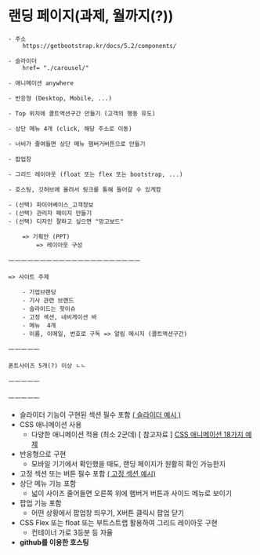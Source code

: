 # 랜딩 페이지(과제, 월까지(?))

    - 주소
        https://getbootstrap.kr/docs/5.2/components/

    - 슬라이더
        href= "./carousel/"

    - 애니메이션 anywhere

    - 반응형 (Desktop, Mobile, ...)

    - Top 위치에 콜트액션구간 만들기 (고객의 행동 유도)

    - 상단 메뉴 4개 (click, 해당 주소로 이동)

    - 너비가 줄여들면 상단 메뉴 햄버거버튼으로 만들기

    - 팝업창

    - 그리드 레이아웃 (float 또는 flex 또는 bootstrap, ...)

    - 호스팅, 깃허브에 올려서 링크를 통해 들어갈 수 있게함

    - (선택) 파이어베이스_고객정보
    - (선택) 관리자 페이지 만들기
    - (선택) 디자인 잘하고 싶으면 "망고보드"

        => 기획안 (PPT)
            => 레이아웃 구성

ㅡㅡㅡㅡㅡㅡㅡㅡㅡㅡㅡㅡㅡㅡㅡㅡㅡㅡㅡㅡㅡ

    => 사이트 주제

        - 기업브랜딩
        - 기사 관련 브랜드
        - 슬라이드는 핫이슈
        - 고정 섹션, 네비게이션 바
        - 메뉴  4개
        - 이름, 이메일, 번호로 구독 => 알림 메시지 (콜트액션구간)

ㅡㅡㅡㅡㅡ

    폰트사이즈 5개(?) 이상 ㄴㄴ

ㅡㅡㅡㅡㅡ

ㅡㅡㅡㅡㅡ

- 슬라이더 기능이 구현된 섹션 필수 포함
  [( 슬라이더 예시 )](https://www.notion.so/471e01e2188647afbc0a30d0aeb2b296)
- CSS 애니메이션 사용
  - 다양한 애니메이션 적용 (최소 2군데)
    [ 참고자료 ]
    [CSS 애니메이션 18가지 예제](https://ldrerin.tistory.com/397)
- 반응형으로 구현
  - 모바일 기기에서 확인했을 때도, 랜딩 페이지가 원활히 확인 가능한지
- 고정 섹션 또는 버튼 필수 포함
  [( 고정 섹션 예시)](https://www.notion.so/1dd87e1b70bd4899b5a9026b38bd31e9)
- 상단 메뉴 기능 포함
  - 넓이 사이즈 줄어들면 오른쪽 위에 햄버거 버튼과 사이드 메뉴로 보이기
- 팝업 기능 포함
  - 어떤 상황에서 팝업창 띄우기, X버튼 클릭시 팝업 닫기
- CSS Flex 또는 float 또는 부트스트랩 활용하여 그리드 레이아웃 구현
  - 컨테이너 가로 3등분 등 자율
- **github를 이용한 호스팅**
